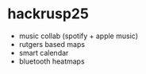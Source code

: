 # hackrusp25

- music collab (spotify + apple music)
- rutgers based maps
- smart calendar
- bluetooth heatmaps
